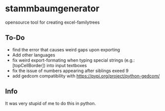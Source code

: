 # stammbaumgenerator
opensource tool for creating excel-familytrees

## To-Do
- find the error that causes weird gaps upon exporting
- Add other languages
- fix weird export-formating when typing special strings (e.g.: [topCellBorder]) into input textboxes
- fix the issue of numbers appearing after siblings exeed 9
- add gedcom compatibility with https://pypi.org/project/python-gedcom/

## Info 
It was very stupid of me to do this in python.
